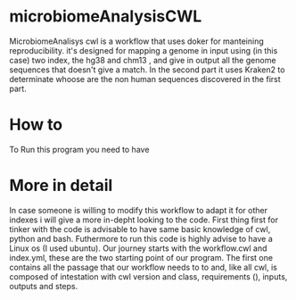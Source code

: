 # microbiomeAnalysisCWL

MicrobiomeAnalisys cwl is a workflow that uses doker for manteining reproducibility.
it's designed for mapping a genome in input using (in this case) two index, the hg38 and chm13 , and give in output all the genome sequences that 
doesn't give  a match.
In the second part it uses Kraken2 to determinate whoose are the non human sequences discovered in the first part.

# How to

To Run this program you need to have 

# More in detail

In case someone is willing to modify this workflow to adapt it for other indexes i will give a more in-depht looking to the code.
First thing first for tinker with the code is advisable to have same basic knowledge of cwl, python and  bash. Futhermore to run this code 
is highly advise to have a Linux os (I used ubuntu).
Our journey starts with the workflow.cwl and index.yml, these are the two starting point of our program. The first one contains all the passage that our 
workflow needs to to and, like all cwl, is composed of intestation with cwl version and class, requirements (), inputs, outputs and  steps.
